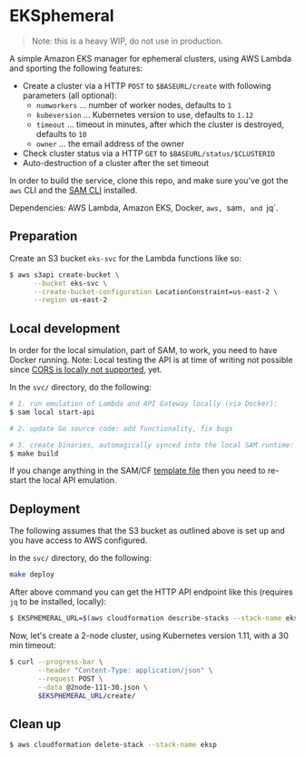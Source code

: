 # EKSphemeral

> Note: this is a heavy WIP, do not use in production.

A simple Amazon EKS manager for ephemeral clusters, using AWS Lambda and sporting the following features:

- Create a cluster via a HTTP `POST` to `$BASEURL/create` with following parameters (all optional):
  - `numworkers` ... number of worker nodes, defaults to `1`
  - `kubeversion` ... Kubernetes version to use, defaults to `1.12`
  - `timeout` ... timeout in minutes, after which the cluster is destroyed, defaults to `10`
  - `owner` ... the email address of the owner
- Check cluster status via a HTTP `GET` to `$BASEURL/status/$CLUSTERID`
- Auto-destruction of a cluster after the set timeout

In order to build the service, clone this repo, and make sure you've got the `aws` CLI and the [SAM CLI](https://github.com/awslabs/aws-sam-cli) installed.

Dependencies: AWS Lambda, Amazon EKS, Docker, `aws, `sam`, and `jq`.

## Preparation

Create an S3 bucket `eks-svc` for the Lambda functions like so:

```sh
$ aws s3api create-bucket \
      --bucket eks-svc \
      --create-bucket-configuration LocationConstraint=us-east-2 \
      --region us-east-2
```

## Local development

In order for the local simulation, part of SAM, to work, you need to have Docker running. Note: Local testing the API is at time of writing not possible since [CORS is locally not supported](https://github.com/awslabs/aws-sam-cli/issues/323), yet.

In the `svc/` directory, do the following:

```sh
# 1. run emulation of Lambda and API Gateway locally (via Docker):
$ sam local start-api

# 2. update Go source code: add functionality, fix bugs

# 3. create binaries, automagically synced into the local SAM runtime:
$ make build
```

If you change anything in the SAM/CF [template file](svc/template.yaml) then you need to re-start the local API emulation.

## Deployment

The following assumes that the S3 bucket as outlined above is set up and you have access to AWS configured.

In the `svc/` directory, do the following:

```sh
make deploy
```

After above command you can get the HTTP API endpoint like this (requires `jq` to be installed, locally):

```sh
$ EKSPHEMERAL_URL=$(aws cloudformation describe-stacks --stack-name eksp | jq '.Stacks[].Outputs[] | select(.OutputKey=="EKSphemeralAPIEndpoint").OutputValue' -r)
```

Now, let's create a 2-node cluster, using Kubernetes version 1.11, with a 30 min timeout:

```sh
$ curl --progress-bar \
       --header "Content-Type: application/json" \
       --request POST \
       --data @2node-111-30.json \
       $EKSPHEMERAL_URL/create/
```

## Clean up

```bash
$ aws cloudformation delete-stack --stack-name eksp
```

